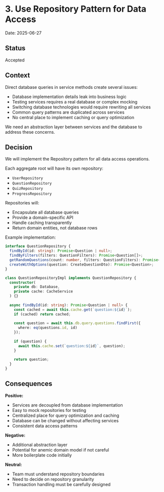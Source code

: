 # 3. Use Repository Pattern for Data Access

Date: 2025-06-27

## Status

Accepted

## Context

Direct database queries in service methods create several issues:

- Database implementation details leak into business logic
- Testing services requires a real database or complex mocking
- Switching database technologies would require rewriting all services
- Common query patterns are duplicated across services
- No central place to implement caching or query optimization

We need an abstraction layer between services and the database to address these concerns.

## Decision

We will implement the Repository pattern for all data access operations.

Each aggregate root will have its own repository:
- `UserRepository`
- `QuestionRepository`  
- `QuizRepository`
- `ProgressRepository`

Repositories will:
- Encapsulate all database queries
- Provide a domain-specific API
- Handle caching transparently
- Return domain entities, not database rows

Example implementation:
```typescript
interface QuestionRepository {
  findById(id: string): Promise<Question | null>;
  findByFilters(filters: QuestionFilters): Promise<Question[]>;
  getRandomQuestions(count: number, filters: QuestionFilters): Promise<Question[]>;
  createWithOptions(question: CreateQuestionDto): Promise<Question>;
}

class QuestionRepositoryImpl implements QuestionRepository {
  constructor(
    private db: Database,
    private cache: CacheService
  ) {}
  
  async findById(id: string): Promise<Question | null> {
    const cached = await this.cache.get(`question:${id}`);
    if (cached) return cached;
    
    const question = await this.db.query.questions.findFirst({
      where: eq(questions.id, id)
    });
    
    if (question) {
      await this.cache.set(`question:${id}`, question);
    }
    
    return question;
  }
}
```

## Consequences

**Positive:**
- Services are decoupled from database implementation
- Easy to mock repositories for testing
- Centralized place for query optimization and caching
- Database can be changed without affecting services
- Consistent data access patterns

**Negative:**
- Additional abstraction layer
- Potential for anemic domain model if not careful
- More boilerplate code initially

**Neutral:**
- Team must understand repository boundaries
- Need to decide on repository granularity
- Transaction handling must be carefully designed